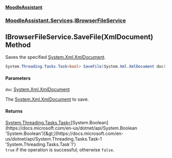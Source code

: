 #### [MoodleAssistant](index.md 'index')
### [MoodleAssistant.Services](MoodleAssistant.Services.md 'MoodleAssistant.Services').[IBrowserFileService](MoodleAssistant.Services.IBrowserFileService.md 'MoodleAssistant.Services.IBrowserFileService')

## IBrowserFileService.SaveFile(XmlDocument) Method

Saves the specified [System.Xml.XmlDocument](https://docs.microsoft.com/en-us/dotnet/api/System.Xml.XmlDocument 'System.Xml.XmlDocument').

```csharp
System.Threading.Tasks.Task<bool> SaveFile(System.Xml.XmlDocument doc);
```
#### Parameters

<a name='MoodleAssistant.Services.IBrowserFileService.SaveFile(System.Xml.XmlDocument).doc'></a>

`doc` [System.Xml.XmlDocument](https://docs.microsoft.com/en-us/dotnet/api/System.Xml.XmlDocument 'System.Xml.XmlDocument')

The [System.Xml.XmlDocument](https://docs.microsoft.com/en-us/dotnet/api/System.Xml.XmlDocument 'System.Xml.XmlDocument') to save.

#### Returns
[System.Threading.Tasks.Task&lt;](https://docs.microsoft.com/en-us/dotnet/api/System.Threading.Tasks.Task-1 'System.Threading.Tasks.Task`1')[System.Boolean](https://docs.microsoft.com/en-us/dotnet/api/System.Boolean 'System.Boolean')[&gt;](https://docs.microsoft.com/en-us/dotnet/api/System.Threading.Tasks.Task-1 'System.Threading.Tasks.Task`1')  
`true` if the operation is successful; otherwise `false`.